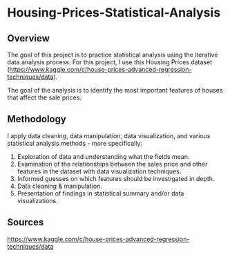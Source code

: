 # Housing-Prices-Statistical-Analysis

## Overview

The goal of this project is to practice statistical analysis using the iterative data analysis process. For this project, I use this Housing Prices dataset (https://www.kaggle.com/c/house-prices-advanced-regression-techniques/data). 

The goal of the analysis is to identify the most important features of houses that affect the sale prices.

## Methodology

I apply data cleaning, data manipulation, data visualization, and various statistical analysis methods - more specifically:

1. Exploration of data and understanding what the fields mean.
2. Examination of the relationships between the sales price and other features in the dataset with data visualization techniques.
3. Informed guesses on which features should be investigated in depth.
4. Data cleaning & manipulation.
5. Presentation of findings in statistical summary and/or data visualizations.

## Sources

https://www.kaggle.com/c/house-prices-advanced-regression-techniques/data
